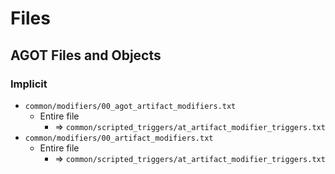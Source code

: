 # Files

## AGOT Files and Objects

### Implicit

* `common/modifiers/00_agot_artifact_modifiers.txt`
  * Entire file
    * => `common/scripted_triggers/at_artifact_modifier_triggers.txt`
* `common/modifiers/00_artifact_modifiers.txt`
  * Entire file
    * => `common/scripted_triggers/at_artifact_modifier_triggers.txt`
